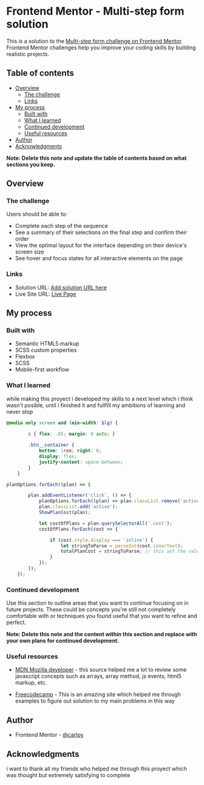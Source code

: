 # Frontend Mentor - Multi-step form solution

This is a solution to the [Multi-step form challenge on Frontend Mentor](https://www.frontendmentor.io/challenges/multistep-form-YVAnSdqQBJ). Frontend Mentor challenges help you improve your coding skills by building realistic projects. 

## Table of contents

- [Overview](#overview)
  - [The challenge](#the-challenge)
  - [Links](#links)
- [My process](#my-process)
  - [Built with](#built-with)
  - [What I learned](#what-i-learned)
  - [Continued development](#continued-development)
  - [Useful resources](#useful-resources)
- [Author](#author)
- [Acknowledgments](#acknowledgments)

**Note: Delete this note and update the table of contents based on what sections you keep.**

## Overview

### The challenge

Users should be able to:

- Complete each step of the sequence
- See a summary of their selections on the final step and confirm their order
- View the optimal layout for the interface depending on their device's screen size
- See hover and focus states for all interactive elements on the page


### Links

- Solution URL: [Add solution URL here](https://www.frontendmentor.io/solutions/responsive-multistepform-with-scss-and-vanilla-js-3F5o0Pf_kB)
- Live Site URL: [Live Page](https://musical-cactus-ebeaed.netlify.app)

## My process

### Built with

- Semantic HTML5 markup
- SCSS custom properties
- Flexbox
- SCSS
- Mobile-first workflow

### What I learned

while making this proyect i developed my skills to a next level which i think wasn't posible, until i finished it and fullfill my ambitions of learning and never stop

```scss
@media only screen and (min-width: $lg) {

        & { flex: .85; margin: 0 auto; }
        
        .btn__container { 
            bottom: 1rem; right: 0;
            display: flex;
            justify-content: space-between;
        }
    }
```

```js
planOptions.forEach((plan) => {

        plan.addEventListener('click', () => {
            planOptions.forEach((plan) => plan.classList.remove('active'));
            plan.classList.add('active');
            ShowPlanCost(plan);

            let costOfPlans = plan.querySelectorAll('.cost');
            costOfPlans.forEach(cost => {

                if (cost.style.display === 'inline') {
                    let stringToParse = parseInt(cost.innerText);
                    totalPlanCost = stringToParse; // this set the value of the total cost 
                }
            });
        });
    });
```


### Continued development

Use this section to outline areas that you want to continue focusing on in future projects. These could be concepts you're still not completely comfortable with or techniques you found useful that you want to refine and perfect.

**Note: Delete this note and the content within this section and replace with your own plans for continued development.**

### Useful resources

- [MDN Mozilla developer](https://developer.mozilla.org/en-US/) - this source helped me a lot to review some javascript concepts such as arrays, array method, js events, html5 markup, etc.

- [Freecodecamp](https://www.freecodecamp.org) - This is an amazing site which helped me through examples to figure out solution to my main problems in this way

## Author

- Frontend Mentor - [@carlpy](https://www.frontendmentor.io/profile/carlpy)

## Acknowledgments

i want to thank all my friends who helped me through this proyect which was thought but extremely satisfying to complete
